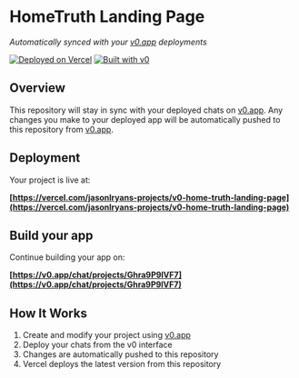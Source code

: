 # HomeTruth Landing Page

*Automatically synced with your [v0.app](https://v0.app) deployments*

[![Deployed on Vercel](https://img.shields.io/badge/Deployed%20on-Vercel-black?style=for-the-badge&logo=vercel)](https://vercel.com/jasonlryans-projects/v0-home-truth-landing-page)
[![Built with v0](https://img.shields.io/badge/Built%20with-v0.app-black?style=for-the-badge)](https://v0.app/chat/projects/Ghra9P9lVF7)

## Overview

This repository will stay in sync with your deployed chats on [v0.app](https://v0.app).
Any changes you make to your deployed app will be automatically pushed to this repository from [v0.app](https://v0.app).

## Deployment

Your project is live at:

**[https://vercel.com/jasonlryans-projects/v0-home-truth-landing-page](https://vercel.com/jasonlryans-projects/v0-home-truth-landing-page)**

## Build your app

Continue building your app on:

**[https://v0.app/chat/projects/Ghra9P9lVF7](https://v0.app/chat/projects/Ghra9P9lVF7)**

## How It Works

1. Create and modify your project using [v0.app](https://v0.app)
2. Deploy your chats from the v0 interface
3. Changes are automatically pushed to this repository
4. Vercel deploys the latest version from this repository